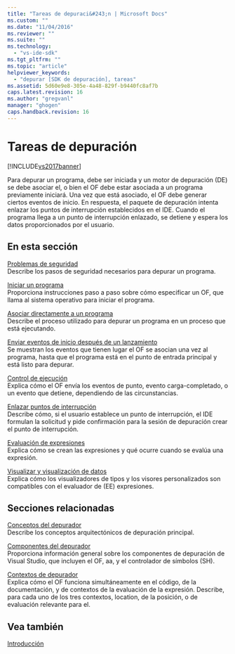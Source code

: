 ```yaml
---
title: "Tareas de depuraci&#243;n | Microsoft Docs"
ms.custom: ""
ms.date: "11/04/2016"
ms.reviewer: ""
ms.suite: ""
ms.technology: 
  - "vs-ide-sdk"
ms.tgt_pltfrm: ""
ms.topic: "article"
helpviewer_keywords: 
  - "depurar [SDK de depuración], tareas"
ms.assetid: 5d60e9e8-305e-4a48-829f-b9440fc8af7b
caps.latest.revision: 16
ms.author: "gregvanl"
manager: "ghogen"
caps.handback.revision: 16
---
```

# Tareas de depuraci&#243;n
[!INCLUDE[vs2017banner](../../code-quality/includes/vs2017banner.md)]

Para depurar un programa, debe ser iniciada y un motor de depuración \(DE\) se debe asociar el, o bien el OF debe estar asociada a un programa previamente iniciará.  Una vez que está asociado, el OF debe generar ciertos eventos de inicio.  En respuesta, el paquete de depuración intenta enlazar los puntos de interrupción establecidos en el IDE.  Cuando el programa llega a un punto de interrupción enlazado, se detiene y espera los datos proporcionados por el usuario.  
  
## En esta sección  
 [Problemas de seguridad](../../extensibility/debugger/security-issues.md)  
 Describe los pasos de seguridad necesarios para depurar un programa.  
  
 [Iniciar un programa](../../extensibility/debugger/launching-a-program.md)  
 Proporciona instrucciones paso a paso sobre cómo especificar un OF, que llama al sistema operativo para iniciar el programa.  
  
 [Asociar directamente a un programa](../../extensibility/debugger/attaching-directly-to-a-program.md)  
 Describe el proceso utilizado para depurar un programa en un proceso que está ejecutando.  
  
 [Enviar eventos de inicio después de un lanzamiento](../../extensibility/debugger/sending-startup-events-after-a-launch.md)  
 Se muestran los eventos que tienen lugar el OF se asocian una vez al programa, hasta que el programa está en el punto de entrada principal y está listo para depurar.  
  
 [Control de ejecución](../../extensibility/debugger/control-of-execution.md)  
 Explica cómo el OF envía los eventos de punto, evento carga\-completado, o un evento que detiene, dependiendo de las circunstancias.  
  
 [Enlazar puntos de interrupción](../../extensibility/debugger/binding-breakpoints.md)  
 Describe cómo, si el usuario establece un punto de interrupción, el IDE formulan la solicitud y pide confirmación para la sesión de depuración crear el punto de interrupción.  
  
 [Evaluación de expresiones](../../extensibility/debugger/evaluating-expressions.md)  
 Explica cómo se crean las expresiones y qué ocurre cuando se evalúa una expresión.  
  
 [Visualizar y visualización de datos](../../extensibility/debugger/visualizing-and-viewing-data.md)  
 Explica cómo los visualizadores de tipos y los visores personalizados son compatibles con el evaluador de \(EE\) expresiones.  
  
## Secciones relacionadas  
 [Conceptos del depurador](../../extensibility/debugger/debugger-concepts.md)  
 Describe los conceptos arquitectónicos de depuración principal.  
  
 [Componentes del depurador](../../extensibility/debugger/debugger-components.md)  
 Proporciona información general sobre los componentes de depuración de Visual Studio, que incluyen el OF, aa, y el controlador de símbolos \(SH\).  
  
 [Contextos de depurador](../../extensibility/debugger/debugger-contexts.md)  
 Explica cómo el OF funciona simultáneamente en el código, de la documentación, y de contextos de la evaluación de la expresión.  Describe, para cada uno de los tres contextos, location, de la posición, o de evaluación relevante para el.  
  
## Vea también  
 [Introducción](../../extensibility/debugger/getting-started-with-debugger-extensibility.md)